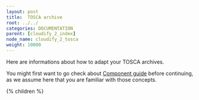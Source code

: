 ```yaml
---
layout: post
title:  TOSCA archive
root: ../../
categories: DOCUMENTATION
parent: [cloudify_2_index]
node_name: cloudify_2_tosca
weight: 10000
---
```


Here are informations about how to adapt your TOSCA archives.

You might first want to go check about [Component guide](../components_guide "Component guide") before continuing, as we assume here that you are familiar with those concepts.

{% children %}
